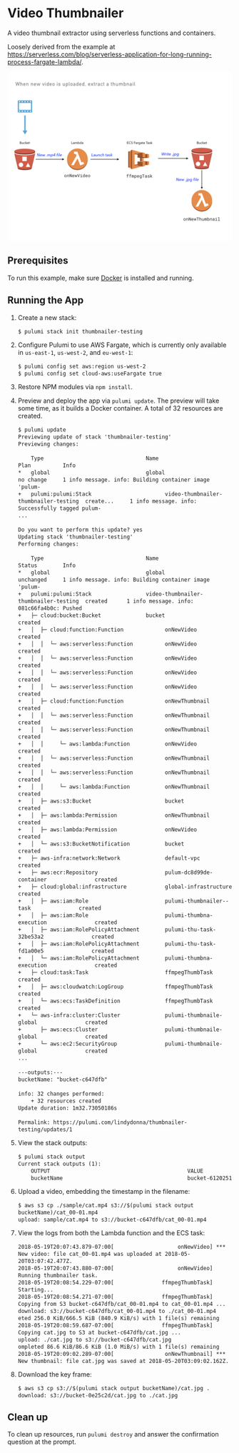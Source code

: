 # Video Thumbnailer

A video thumbnail extractor using serverless functions and containers.

Loosely derived from the example at https://serverless.com/blog/serverless-application-for-long-running-process-fargate-lambda/.

![When a new video is uploaded, extract a thumbnail](thumbnailer-diagram.png)

## Prerequisites

To run this example, make sure [Docker](https://docs.docker.com/engine/installation/) is installed and running.

## Running the App

1.  Create a new stack:

    ```
    $ pulumi stack init thumbnailer-testing
    ```

1.  Configure Pulumi to use AWS Fargate, which is currently only available in `us-east-1`, `us-west-2`, and `eu-west-1`:

    ```
    $ pulumi config set aws:region us-west-2
    $ pulumi config set cloud-aws:useFargate true
    ```    

1.  Restore NPM modules via `npm install`.

1.  Preview and deploy the app via `pulumi update`. The preview will take some time, as it builds a Docker container. A total of 32 resources are created.

    ```
    $ pulumi update
    Previewing update of stack 'thumbnailer-testing'
    Previewing changes:

        Type                                Name                                   Plan          Info
    *   global                              global                                 no change     1 info message. info: Building container image 'pulum-
    +   pulumi:pulumi:Stack                       video-thumbnailer-thumbnailer-testing  create...     1 info message. info: Successfully tagged pulum-
    ...

    Do you want to perform this update? yes
    Updating stack 'thumbnailer-testing'
    Performing changes:

        Type                                Name                                   Status        Info
    *   global                              global                                 unchanged     1 info message. info: Building container image 'pulum-
    +   pulumi:pulumi:Stack                 video-thumbnailer-thumbnailer-testing  created      1 info message. info: 081c66fa4b0c: Pushed
    +   ├─ cloud:bucket:Bucket              bucket                                 created
    +   │  ├─ cloud:function:Function             onNewVideo                             created
    +   │  │  └─ aws:serverless:Function          onNewVideo                             created
    +   │  │  └─ aws:serverless:Function          onNewVideo                             created
    +   │  │  └─ aws:serverless:Function          onNewVideo                             created
    +   │  │  └─ aws:serverless:Function          onNewVideo                             created
    +   │  ├─ cloud:function:Function             onNewThumbnail                         created
    +   │  │  └─ aws:serverless:Function          onNewThumbnail                         created
    +   │  │  └─ aws:serverless:Function          onNewThumbnail                         created
    +   │  │     └─ aws:lambda:Function           onNewVideo                             created
    +   │  │  └─ aws:serverless:Function          onNewThumbnail                         created
    +   │  │  └─ aws:serverless:Function          onNewThumbnail                         created
    +   │  │     └─ aws:lambda:Function           onNewThumbnail                         created
    +   │  ├─ aws:s3:Bucket                       bucket                                 created
    +   │  ├─ aws:lambda:Permission               onNewThumbnail                         created
    +   │  ├─ aws:lambda:Permission               onNewVideo                             created
    +   │  └─ aws:s3:BucketNotification           bucket                                 created
    +   ├─ aws-infra:network:Network              default-vpc                            created
    +   ├─ aws:ecr:Repository                     pulum-dc8d99de-container               created
    +   ├─ cloud:global:infrastructure            global-infrastructure                  created
    +   │  ├─ aws:iam:Role                        pulumi-thumbnailer--task               created
    +   │  ├─ aws:iam:Role                        pulumi-thumbna-execution               created
    +   │  ├─ aws:iam:RolePolicyAttachment        pulumi-thu-task-32be53a2               created
    +   │  ├─ aws:iam:RolePolicyAttachment        pulumi-thu-task-fd1a00e5               created
    +   │  └─ aws:iam:RolePolicyAttachment        pulumi-thumbna-execution               created
    +   ├─ cloud:task:Task                        ffmpegThumbTask                        created
    +   │  ├─ aws:cloudwatch:LogGroup             ffmpegThumbTask                        created
    +   │  └─ aws:ecs:TaskDefinition              ffmpegThumbTask                        created
    +   └─ aws-infra:cluster:Cluster              pulumi-thumbnaile-global               created
    +      ├─ aws:ecs:Cluster                     pulumi-thumbnaile-global               created
    +      └─ aws:ec2:SecurityGroup               pulumi-thumbnaile-global               created
    ...

    ---outputs:---
    bucketName: "bucket-c647dfb"

    info: 32 changes performed:
        + 32 resources created
    Update duration: 1m32.73050186s

    Permalink: https://pulumi.com/lindydonna/thumbnailer-testing/updates/1
    ```

1.  View the stack outputs:

    ```
    $ pulumi stack output
    Current stack outputs (1):
        OUTPUT                                           VALUE
        bucketName                                       bucket-6120251
    ```

1.  Upload a video, embedding the timestamp in the filename:

    ```
    $ aws s3 cp ./sample/cat.mp4 s3://$(pulumi stack output bucketName)/cat_00-01.mp4
    upload: sample/cat.mp4 to s3://bucket-c647dfb/cat_00-01.mp4
    ```

1.  View the logs from both the Lambda function and the ECS task:

    ```
    2018-05-19T20:07:43.879-07:00[                    onNewVideo] *** New video: file cat_00-01.mp4 was uploaded at 2018-05-20T03:07:42.477Z.
    2018-05-19T20:07:43.880-07:00[                    onNewVideo] Running thumbnailer task.
    2018-05-19T20:08:54.229-07:00[               ffmpegThumbTask] Starting...
    2018-05-19T20:08:54.271-07:00[               ffmpegThumbTask] Copying from S3 bucket-c647dfb/cat_00-01.mp4 to cat_00-01.mp4 ...
    download: s3://bucket-c647dfb/cat_00-01.mp4 to ./cat_00-01.mp4      eted 256.0 KiB/666.5 KiB (840.9 KiB/s) with 1 file(s) remaining
    2018-05-19T20:08:59.687-07:00[               ffmpegThumbTask] Copying cat.jpg to S3 at bucket-c647dfb/cat.jpg ...
    upload: ./cat.jpg to s3://bucket-c647dfb/cat.jpg                ompleted 86.6 KiB/86.6 KiB (1.0 MiB/s) with 1 file(s) remaining
    2018-05-19T20:09:02.289-07:00[                onNewThumbnail] *** New thumbnail: file cat.jpg was saved at 2018-05-20T03:09:02.162Z.
    ```

1.  Download the key frame:

    ```
    $ aws s3 cp s3://$(pulumi stack output bucketName)/cat.jpg .
    download: s3://bucket-0e25c2d/cat.jpg to ./cat.jpg            
    ```

## Clean up

To clean up resources, run `pulumi destroy` and answer the confirmation question at the prompt.
